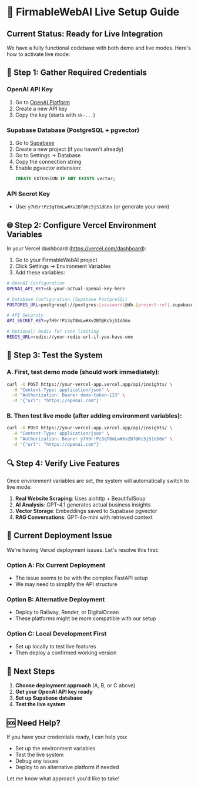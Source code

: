 # 🚀 FirmableWebAI Live Setup Guide

## Current Status: Ready for Live Integration

We have a fully functional codebase with both demo and live modes. Here's how to activate live mode:

## 🔑 Step 1: Gather Required Credentials

### OpenAI API Key
1. Go to [OpenAI Platform](https://platform.openai.com/api-keys)
2. Create a new API key
3. Copy the key (starts with `sk-...`)

### Supabase Database (PostgreSQL + pgvector)
1. Go to [Supabase](https://supabase.com/dashboard)
2. Create a new project (if you haven't already)
3. Go to Settings → Database
4. Copy the connection string
5. Enable pgvector extension:
   ```sql
   CREATE EXTENSION IF NOT EXISTS vector;
   ```

### API Secret Key
- Use: `y7H9r!Pz3qT8mLw#Xv2Bf@Kc5jS1dG6n` (or generate your own)

## 🌐 Step 2: Configure Vercel Environment Variables

In your Vercel dashboard (https://vercel.com/dashboard):

1. Go to your FirmableWebAI project
2. Click Settings → Environment Variables
3. Add these variables:

```bash
# OpenAI Configuration
OPENAI_API_KEY=sk-your-actual-openai-key-here

# Database Configuration (Supabase PostgreSQL)
POSTGRES_URL=postgresql://postgres:[password]@db.[project-ref].supabase.co:5432/postgres

# API Security
API_SECRET_KEY=y7H9r!Pz3qT8mLw#Xv2Bf@Kc5jS1dG6n

# Optional: Redis for rate limiting
REDIS_URL=redis://your-redis-url-if-you-have-one
```

## 🧪 Step 3: Test the System

### A. First, test demo mode (should work immediately):
```bash
curl -X POST https://your-vercel-app.vercel.app/api/insights/ \
  -H "Content-Type: application/json" \
  -H "Authorization: Bearer demo-token-123" \
  -d '{"url": "https://openai.com"}'
```

### B. Then test live mode (after adding environment variables):
```bash
curl -X POST https://your-vercel-app.vercel.app/api/insights/ \
  -H "Content-Type: application/json" \
  -H "Authorization: Bearer y7H9r!Pz3qT8mLw#Xv2Bf@Kc5jS1dG6n" \
  -d '{"url": "https://openai.com"}'
```

## 🔍 Step 4: Verify Live Features

Once environment variables are set, the system will automatically switch to live mode:

1. **Real Website Scraping**: Uses aiohttp + BeautifulSoup
2. **AI Analysis**: GPT-4.1 generates actual business insights
3. **Vector Storage**: Embeddings saved to Supabase pgvector
4. **RAG Conversations**: GPT-4o-mini with retrieved context

## 🚨 Current Deployment Issue

We're having Vercel deployment issues. Let's resolve this first:

### Option A: Fix Current Deployment
- The issue seems to be with the complex FastAPI setup
- We may need to simplify the API structure

### Option B: Alternative Deployment
- Deploy to Railway, Render, or DigitalOcean
- These platforms might be more compatible with our setup

### Option C: Local Development First
- Set up locally to test live features
- Then deploy a confirmed working version

## 🎯 Next Steps

1. **Choose deployment approach** (A, B, or C above)
2. **Get your OpenAI API key ready**
3. **Set up Supabase database**
4. **Test the live system**

## 🆘 Need Help?

If you have your credentials ready, I can help you:
- Set up the environment variables
- Test the live system
- Debug any issues
- Deploy to an alternative platform if needed

Let me know what approach you'd like to take!
